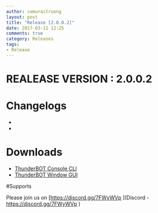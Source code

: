 ```yaml
---
author: samuraitruong
layout: post
title: "Release [2.0.0.2]"
date: 2017-03-11 12:25
comments: true
category: Releases
tags:
- Release
---
```


# REALEASE VERSION : 2.0.0.2

# Changelogs
- 
- 

# Downloads
- [ThunderBOT Console CLI](/releases/2.0.0.2/ThunderBOT.CLI.zip)
- [ThunderBOT Window GUI](/releases/2.0.0.2/ThunderBOT.Win.zip)


#Supports

Please join us on [https://discord.gg/7FWyWVp ](Discord - https://discord.gg/7FWyWVp )